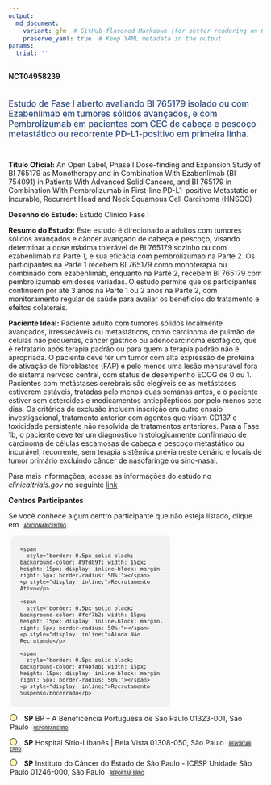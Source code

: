 ```yaml
---
output: 
  md_document:
    variant: gfm  # GitHub-flavored Markdown (for better rendering on GitHub)
    preserve_yaml: true  # Keep YAML metadata in the output
params:
  trial: ''
---
```


<script async src="https://scripts.simpleanalyticscdn.com/latest.js"></script>

**NCT04958239**

<div style="padding: 5px 5px 5px 0px; font-size: 1.20em; font-weight: 500; color: #2E4A7F; text-align: left; margin-bottom: 20px">

Estudo de Fase I aberto avaliando BI 765179 isolado ou com Ezabenlimab
em tumores sólidos avançados, e com Pembrolizumab em pacientes com CEC
de cabeça e pescoço metastático ou recorrente PD-L1-positivo em primeira
linha.

</div>

**Título Oficial:** An Open Label, Phase I Dose-finding and Expansion
Study of BI 765179 as Monotherapy and in Combination With Ezabenlimab
(BI 754091) in Patients With Advanced Solid Cancers, and BI 765179 in
Combination With Pembrolizumab in First-line PD-L1-positive Metastatic
or Incurable, Recurrent Head and Neck Squamous Cell Carcinoma (HNSCC)

**Desenho do Estudo:** Estudo Clinico Fase I

**Resumo do Estudo:** Este estudo é direcionado a adultos com tumores
sólidos avançados e câncer avançado de cabeça e pescoço, visando
determinar a dose máxima tolerável de BI 765179 sozinho ou com
ezabenlimab na Parte 1, e sua eficácia com pembrolizumab na Parte 2. Os
participantes na Parte 1 recebem BI 765179 como monoterapia ou combinado
com ezabenlimab, enquanto na Parte 2, recebem BI 765179 com
pembrolizumab em doses variadas. O estudo permite que os participantes
continuem por até 3 anos na Parte 1 ou 2 anos na Parte 2, com
monitoramento regular de saúde para avaliar os benefícios do tratamento
e efeitos colaterais.

**Paciente Ideal:** Paciente adulto com tumores sólidos localmente
avançados, irressecáveis ou metastáticos, como carcinoma de pulmão de
células não pequenas, câncer gástrico ou adenocarcinoma esofágico, que é
refratário após terapia padrão ou para quem a terapia padrão não é
apropriada. O paciente deve ter um tumor com alta expressão de proteína
de ativação de fibroblastos (FAP) e pelo menos uma lesão mensurável fora
do sistema nervoso central, com status de desempenho ECOG de 0 ou 1.
Pacientes com metástases cerebrais são elegíveis se as metástases
estiverem estáveis, tratadas pelo menos duas semanas antes, e o paciente
estiver sem esteroides e medicamentos antiepilépticos por pelo menos
sete dias. Os critérios de exclusão incluem inscrição em outro ensaio
investigacional, tratamento anterior com agentes que visam CD137 e
toxicidade persistente não resolvida de tratamentos anteriores. Para a
Fase 1b, o paciente deve ter um diagnóstico histologicamente confirmado
de carcinoma de células escamosas de cabeça e pescoço metastático ou
incurável, recorrente, sem terapia sistêmica prévia neste cenário e
locais de tumor primário excluindo câncer de nasofaringe ou sino-nasal.

Para mais informações, acesse as informações do estudo no
*clinicaltrials.gov* no seguinte
[link](https://clinicaltrials.gov/ct2/show/NCT04958239)

**Centros Participantes**

Se você conhece algum centro participante que não esteja listado, clique
em
<span style="color: #2E4A7F; margin-left: 2px; padding: 4px; background-color: #f3f2f1; border-radius: 8px; font-weight: 500; font-size: 0.6em"><a
href="https://cancertrialsbr.shinyapps.io/formsapp?study_nct_id=NCT04958239&amp;location_id=N%2FA&amp;location_full_name=N%2FA&amp;form_type=Adicionar%20Centro"
target="_blank">ADICIONAR CENTRO</a></span>.

<div style="margin-bottom: 8px; margin-left: 5px; padding: 8px; max-width: 300px; background-color: #f3f2f1; border-radius: 8px; font-size: 0.9em">

<div style="margin-left: 10px;">

    <span 
      style="border: 0.5px solid black; background-color: #9fd89f; width: 15px; height: 15px; display: inline-block; margin-right: 5px; border-radius: 50%;"></span>
    <p style="display: inline;">Recrutamento Ativo</p>

</div>

<div style="margin-left: 10px;">

    <span 
      style="border: 0.5px solid black; background-color: #fef7b2; width: 15px; height: 15px; display: inline-block; margin-right: 5px; border-radius: 50%;"></span>
    <p style="display: inline;">Ainda Não Recrutando</p>

</div>

<div style="margin-left: 10px;">

    <span 
      style="border: 0.5px solid black; background-color: #f4bfab; width: 15px; height: 15px; display: inline-block; margin-right: 5px; border-radius: 50%;"></span>
    <p style="display: inline;">Recrutamento Suspenso/Encerrado</p>

</div>

</div>

<div style="margin: 3px;">

<span style="border: 0.5px solid black; display: inline-block; width: 12px; height: 12px; border-radius: 50%; margin-right: 10px; padding-bottom: 0px; background-color: #fef7b2;"></span>
<b>SP</b> BP – A Beneficência Portuguesa de São Paulo 01323-001, São
Paulo
<span style="color: #2E4A7F; margin-left: 2px; padding: 4px; background-color: #f3f2f1; border-radius: 8px; font-weight: 500; font-size: 0.6em"><a
href="https://cancertrialsbr.shinyapps.io/formsapp?study_nct_id=NCT04958239&amp;location_id=BENEFICENCIAPORTUGUESAREALEBENEMERITAASSOCIACAOPORTUGUESADEBENEFICENCIASAOPAULO01321001BRAZIL&amp;location_full_name=BP%20%E2%80%93%20A%20Benefic%C3%AAncia%20Portuguesa%20de%20S%C3%A3o%20Paulo%2C%2001323-001%2C%20S%C3%A3o%20Paulo&amp;form_type=Reportar%20Erro"
target="_blank">REPORTAR ERRO</a></span>

</div>

<div style="margin: 3px;">

<span style="border: 0.5px solid black; display: inline-block; width: 12px; height: 12px; border-radius: 50%; margin-right: 10px; padding-bottom: 0px; background-color: #fef7b2;"></span>
<b>SP</b> Hospital Sírio-Libanês \| Bela Vista 01308-050, São Paulo
<span style="color: #2E4A7F; margin-left: 2px; padding: 4px; background-color: #f3f2f1; border-radius: 8px; font-weight: 500; font-size: 0.6em"><a
href="https://cancertrialsbr.shinyapps.io/formsapp?study_nct_id=NCT04958239&amp;location_id=HOSPITALSIRIOLIBANESSAOPAULO68088SAOPAULO01308050BRAZIL&amp;location_full_name=Hospital%20S%C3%ADrio-Liban%C3%AAs%20%7C%20Bela%20Vista%2C%2001308-050%2C%20S%C3%A3o%20Paulo&amp;form_type=Reportar%20Erro"
target="_blank">REPORTAR ERRO</a></span>

</div>

<div style="margin: 3px;">

<span style="border: 0.5px solid black; display: inline-block; width: 12px; height: 12px; border-radius: 50%; margin-right: 10px; padding-bottom: 0px; background-color: #fef7b2;"></span>
<b>SP</b> Instituto do Câncer do Estado de São Paulo - ICESP Unidade São
Paulo 01246-000, São Paulo
<span style="color: #2E4A7F; margin-left: 2px; padding: 4px; background-color: #f3f2f1; border-radius: 8px; font-weight: 500; font-size: 0.6em"><a
href="https://cancertrialsbr.shinyapps.io/formsapp?study_nct_id=NCT04958239&amp;location_id=ICESPINSTITUTODOCANCERDOESTADODESAOPAULOSAOPAULO01246000BRAZIL&amp;location_full_name=Instituto%20do%20C%C3%A2ncer%20do%20Estado%20de%20S%C3%A3o%20Paulo%20-%20ICESP%20Unidade%20S%C3%A3o%20Paulo%2C%2001246-000%2C%20S%C3%A3o%20Paulo&amp;form_type=Reportar%20Erro"
target="_blank">REPORTAR ERRO</a></span>

</div>
